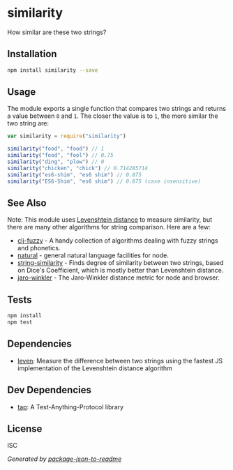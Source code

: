 # similarity

How similar are these two strings?

## Installation

```sh
npm install similarity --save
```

## Usage

The module exports a single function that compares two strings and returns a value between `0` and `1`. The closer the value is to `1`, the more similar the two string are:

```js
var similarity = require("similarity")

similarity("food", "food") // 1
similarity("food", "fool") // 0.75
similarity("ding", "plow") // 0
similarity("chicken", "chick") // 0.714285714
similarity("es6-shim", "es6 shim") // 0.875
similarity("ES6-Shim", "es6 shim") // 0.875 (case insensitive)
```

## See Also

Note: This module uses [Levenshtein distance](https://en.wikipedia.org/wiki/Levenshtein_distance) to measure similarity, but there are many other algorithms for string comparison. Here are a few:

- [clj-fuzzy](https://github.com/Yomguithereal/clj-fuzzy) - A handy collection of algorithms dealing with fuzzy strings and phonetics.
- [natural](https://github.com/NaturalNode/natural) - general natural language facilities for node.
- [string-similarity](https://github.com/aceakash/string-similarity) - Finds degree of similarity between two strings, based on Dice's Coefficient, which is mostly better than Levenshtein distance.
- [jaro-winkler](https://github.com/jordanthomas/jaro-winkler) - The Jaro-Winkler distance metric for node and browser.

## Tests

```sh
npm install
npm test
```

## Dependencies

- [leven](https://github.com/sindresorhus/leven): Measure the difference between two strings using the fastest JS implementation of the Levenshtein distance algorithm

## Dev Dependencies

- [tap](https://github.com/isaacs/node-tap): A Test-Anything-Protocol library

## License

ISC

_Generated by [package-json-to-readme](https://github.com/zeke/package-json-to-readme)_

